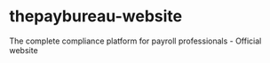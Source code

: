 # thepaybureau-website
The complete compliance platform for payroll professionals - Official website
